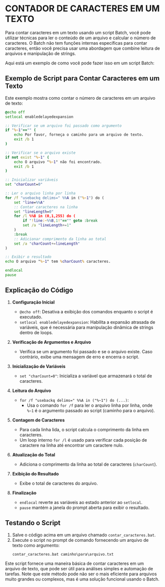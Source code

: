 # CONTADOR DE CARACTERES EM UM TEXTO
Para contar caracteres em um texto usando um script Batch, você pode utilizar técnicas para ler o conteúdo de um arquivo e calcular o número de caracteres. O Batch não tem funções internas específicas para contar caracteres, então você precisa usar uma abordagem que combine leitura de arquivos e manipulação de strings.

Aqui está um exemplo de como você pode fazer isso em um script Batch:

## Exemplo de Script para Contar Caracteres em um Texto
Este exemplo mostra como contar o número de caracteres em um arquivo de texto:

```bat
@echo off
setlocal enabledelayedexpansion

:: Verificar se um arquivo foi passado como argumento
if "%~1"=="" (
    echo Por favor, forneça o caminho para um arquivo de texto.
    exit /b 1
)

:: Verificar se o arquivo existe
if not exist "%~1" (
    echo O arquivo "%~1" não foi encontrado.
    exit /b 1
)

:: Inicializar variáveis
set "charCount=0"

:: Ler o arquivo linha por linha
for /f "usebackq delims=" %%A in ("%~1") do (
    set "line=%%A"
    :: Contar caracteres na linha
    set "lineLength=0"
    for /l %%B in (0,1,255) do (
        if "!line:~%%B,1!"=="" goto :break
        set /a "lineLength+=1"
    )
    :break
    :: Adicionar comprimento da linha ao total
    set /a "charCount+=lineLength"
)

:: Exibir o resultado
echo O arquivo "%~1" tem %charCount% caracteres.

endlocal
pause
```

## Explicação do Código
1. **Configuração Inicial**
   - `@echo off`: Desativa a exibição dos comandos enquanto o script é executado.
   - `setlocal enabledelayedexpansion`: Habilita a expansão atrasada de variáveis, que é necessária para manipulação dinâmica de strings dentro de loops.

2. **Verificação de Argumentos e Arquivo**
   - Verifica se um argumento foi passado e se o arquivo existe. Caso contrário, exibe uma mensagem de erro e encerra o script.

3. **Inicialização de Variáveis**
   - `set "charCount=0"`: Inicializa a variável que armazenará o total de caracteres.

4. **Leitura do Arquivo**
   - `for /f "usebackq delims=" %%A in ("%~1") do (...)`:
     - Usa o comando `for /f` para ler o arquivo linha por linha, onde `%~1` é o argumento passado ao script (caminho para o arquivo).

5. **Contagem de Caracteres**
   - Para cada linha lida, o script calcula o comprimento da linha em caracteres.
   - Um loop interno `for /l` é usado para verificar cada posição de caractere na linha até encontrar um caractere nulo.

6. **Atualização do Total**
   - Adiciona o comprimento da linha ao total de caracteres (`charCount`).

7. **Exibição do Resultado**
   - Exibe o total de caracteres do arquivo.

8. **Finalização**
   - `endlocal` reverte as variáveis ao estado anterior ao `setlocal`.
   - `pause` mantém a janela do prompt aberta para exibir o resultado.

## Testando o Script
1. Salve o código acima em um arquivo chamado `contar_caracteres.bat`.
2. Execute o script no prompt de comando fornecendo um arquivo de texto como argumento:
   ```bat
   contar_caracteres.bat caminho\para\arquivo.txt
   ```

Este script fornece uma maneira básica de contar caracteres em um arquivo de texto, que pode ser útil para análises simples e automação de tarefas. Note que este método pode não ser o mais eficiente para arquivos muito grandes ou complexos, mas é uma solução funcional usando o Batch.